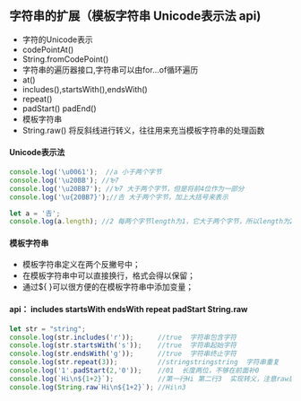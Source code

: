 ## 字符串的扩展（模板字符串 Unicode表示法 api)
- 字符的Unicode表示  
- codePointAt()
- String.fromCodePoint()
- 字符串的遍历器接口,字符串可以由for...of循环遍历
- at()
- includes(),startsWith(),endsWith()
- repeat()
- padStart() padEnd()
- 模板字符串
- String.raw() 将反斜线进行转义，往往用来充当模板字符串的处理函数


#### Unicode表示法
```js
console.log('\u0061');  //a 小于两个字节
console.log('\u20BB'); //₻7
console.log('\u20BB7'); //₻7 大于两个字节，但是将前4位作为一部分
console.log('\u{20BB7}');//𠮷 大于两个字节，加上大括号来表示

let a = '𠮷';
console.log(a.length); //2 每两个字节length为1，它大于两个字节，所以length为2
```

#### 模板字符串
- 模板字符串定义在两个反撇号中；
- 在模板字符串中可以直接换行，格式会得以保留；
- 通过${ }可以很方便的在模板字符串中添加变量；


#### api： includes  startsWith  endsWith  repeat  padStart  String.raw
```js
let str = "string";
console.log(str.includes('r'));      //true  字符串包含字符
console.log(str.startsWith('s'));    //true  字符串起始字符
console.log(str.endsWith('g'));      //true  字符串终止字符
console.log(str.repeat(3));          //stringstringstring  字符串重复
console.log('1'.padStart(2,'0'));    //01  长度两位，不够在前面补0
console.log(`Hi\n${1+2}`);           //第一行Hi 第二行3  实现转义，注意raw后面没有括号
console.log(String.raw`Hi\n${1+2}`); //Hi\n3  
```